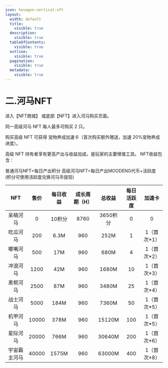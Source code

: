 ```yaml
---
icon: hexagon-vertical-nft
layout:
  width: default
  title:
    visible: true
  description:
    visible: true
  tableOfContents:
    visible: true
  outline:
    visible: true
  pagination:
    visible: true
  metadata:
    visible: true
---
```


# 二.河马NFT

进入【NFT商城】 或底部【NFT】进入河马购买页面。

同一高级河马 NFT 每人最多可购买 2 只。

购买高级 NFT 可获得 宠物养成加速卡（首次购买额外赠送，加速 20%宠物养成进度）。

高级 NFT 持有者享有更高产出与收益加成，是玩家的主要增值工具。 NFT收益包含：

普通河马NFT=每日产出积分 高级河马NFT=每日产出MOODENG代币+活跃度 (积分可使用活跃度兑换河马币提现)

|   NFT  |   售价  |  每日收益 | 成长周期（H） |   总收益  | 每日活跃度 |    加速卡   |
| :----: | :---: | :---: | :-----: | :----: | :---: | :------: |
|  呆萌河马  |   0   |  10积分 |   8760  | 3650积分 |   0   |     0    |
|  吃瓜河马  |  200  |  6.3M |   960   |  252M  |   1   | 1（首次\*1） |
|  嘟嘴河马  |  500  |  17M  |   960   |  680M  |   4   | 1（首次\*2） |
|  冲浪河马  |  1200 |  42M  |   960   |  1680M |   10  | 1（首次\*3） |
|  黑帮河马  |  2500 |  87M  |   960   |  3480M |   25  | 1（首次\*4） |
|  战士河马  |  5000 |  184M |   960   |  7360M |   50  | 1（首次\*5） |
|  机甲河马  | 10000 |  378M |   960   | 15120M |  100  | 1（首次\*5） |
|  星际河马  | 20000 |  766M |   960   | 30640M |  200  | 1（首次\*6） |
| 宇宙霸主河马 | 40000 | 1575M |   960   | 63000M |  400  | 1（首次\*8） |
